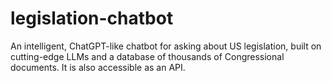 # legislation-chatbot
An intelligent, ChatGPT-like chatbot for asking about US legislation, built on cutting-edge LLMs and a database of thousands of Congressional documents. It is also accessible as an API.
